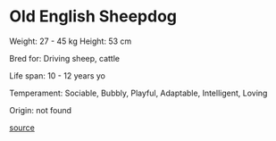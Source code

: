 # Old English Sheepdog

Weight: 27 - 45 kg
Height: 53 cm

Bred for: Driving sheep, cattle

Life span: 10 - 12 years yo

Temperament: Sociable, Bubbly, Playful, Adaptable, Intelligent, Loving

Origin: not found

[source](https://api.thedogapi.com/v1/breeds/178)
